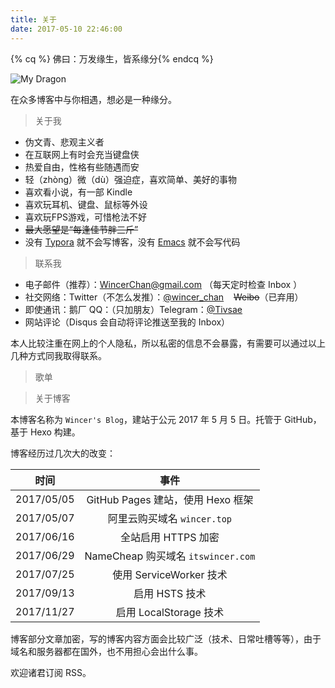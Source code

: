 ```yaml
---
title: 关于
date: 2017-05-10 22:46:00
---
```


{% cq %} 佛曰：万发缘生，皆系缘分{% endcq %}

<img class="lazyload" data-original="https://ws1.sinaimg.cn/large/ba22af52gy1flavmdeyt8j215o0o5e7c.jpg" alt="My Dragon" />

在众多博客中与你相遇，想必是一种缘分。

> 关于我

- 伪文青、悲观主义者
- 在互联网上有时会充当键盘侠
- 热爱自由，性格有些随遇而安
- 轻（zhòng）微（dù）强迫症，喜欢简单、美好的事物
- 喜欢看小说，有一部 Kindle
- 喜欢玩耳机、键盘、鼠标等外设
- 喜欢玩FPS游戏，可惜枪法不好
- ~~最大愿望是“每逢佳节胖三斤”~~
- 没有 [Typora](https://typora.io/) 就不会写博客，没有 [Emacs](https://www.gnu.org/software/emacs/) 就不会写代码

> 联系我

- 电子邮件（推荐）：[WincerChan@gmail.com](mailto:WincerChan@gmail.com) （每天定时检查 Inbox ）
- 社交网络：Twitter（不怎么发推）：[@wincer_chan](https://twitter.com/wincer_chan)   &nbsp;&nbsp; ~~Weibo~~（已弃用）
- 即使通讯：鹅厂 QQ：（只加朋友）Telegram：[@Tivsae](https://t.me/Tivsae)
- 网站评论（Disqus 会自动将评论推送至我的 Inbox）

本人比较注重在网上的个人隐私，所以私密的信息不会暴露，有需要可以通过以上几种方式同我取得联系。

> 歌单

<div id="aplayer1" class="aplayer"></div>
<script src="https://cdnjs.cloudflare.com/ajax/libs/aplayer/1.6.0/APlayer.min.js"></script>
<script type="text/javascript">new APlayer({element:document.getElementById("aplayer1"),narrow:false,autoplay:false,showlrc:3,mutex:true,theme:"#ad7a86",mode:"random",listmaxheight: '263px',music:[{title:"if (piano arrange)",author:"折倉俊則",url:"https://dl.stream.qqmusic.qq.com/37261139.mp3?vkey=16A96657D92C96DE986814D16FFA683524EE2731BC3004107EB030EB02AD0C4325E97816D651F96B1F5ED554B303F9B65218425B0FEBC433&guid=4082350140&fromtag=30",pic:"https://p1.music.126.net/vysbI6D4DhLa5LE8tNX34A==/6630055115875539.jpg?param=130y130",lrc:"lrc/pure.lrc"},{title:"Preparation",author:"Hans Zimmer Richard Harvey",url:"https://dl.stream.qqmusic.qq.com/134820900.mp3?vkey=FFB1CEC76D3464A199C4BD3A50134725369204916AC32D280D7002A111ABB494E86C1D485FAB213CCE68D232175A426228594352575FA9FA&guid=4082350140&fromtag=30",pic:"https://p1.music.126.net/6IKS1CYVRd8vK84TVIzolA==/7891194953715753.jpg?param=130y130",lrc: 'lrc/pure.lrc'},{title:"lyric",author:"茶太",url:"https://dl.stream.qqmusic.qq.com/137187170.mp3?vkey=E521878E9EF3E86DAD463C1A9403575794080AA55DD1EF9C7F2DFCD27EA8B5A433E357C5D5174B0A4E382600993ED93F7522EDFE8D36A61F&guid=4082350140&fromtag=30",pic:"https://p1.music.126.net/gHw1Uaj8hP4hKgjOLjd0WQ==/800444465021215.jpg?param=130y130",lrc:"lrc/lyric.lrc"},{title:"Look What You Made Me Do",author:"Taylor Swift",url:"https://dl.stream.qqmusic.qq.com/233691607.mp3?vkey=CFDB94DE44D006515954E2862D418EE1889920A0B9ADC627DA8ECDB74FDB107550AD25F14F3644E10287F849DB1AAB6A02C9A957C329B4F0&guid=4082350140&fromtag=30",pic:"https://p1.music.126.net/fdh0myRe6FD87QNJtvGe_A==/109951163054654501.jpg?param=130y130",lrc:"lrc/look-what-you-make-me-do.lrc"},{title:"Photograph",author:"Ed Sheeran",url:"https://dl.stream.qqmusic.qq.com/39068436.mp3?vkey=783385F70A98759BE1DF6499B0D222D2DD61D113B99142C96E53816768E630C8D9F2FBF89123F42858EFF4BE75B6286D8A2C2B198FB511A3&guid=4082350140&fromtag=30",pic:"https://p1.music.126.net/coUnPtrHg0zUozRCwYOxog==/6051711999665662.jpg?param=130y130",lrc:"lrc/photograph.lrc"},{title:"I Do Adore",author:"Mindy Gledhill",url:"https://dl.stream.qqmusic.qq.com/30714577.mp3?vkey=F7069980B05761F61F35CA3F61EBDE97CCB0214B026D2DBA343F46520EDAC3FB17794A6A8118F9DFF3EF5CA38553ABAB0C44F708F7C1EB82&guid=4082350140&fromtag=30",pic:"https://p1.music.126.net/NIuATH8GvnSz7Gc-JZlTnA==/18357446138149238.jpg?param=130y130",lrc:"lrc/i-do-adore.lrc"},{title:"Dream It Possible",author:"Delacey",url:"https://dl.stream.qqmusic.qq.com/134111402.mp3?vkey=0009A90C1C36735DD827069593762790F8E7319C60EA41960E17733157C300DFEE858AF0A1C7F2383ECBB2225E516FD748013F85AD05914A&guid=4082350140&fromtag=30",pic:"https://p1.music.126.net/AqaX6wFRiu5_W2z4RD4V1g==/2885118514463430.jpg?param=130y130",lrc:"lrc/dream-it-possible.lrc"},{title:"Take my heart",author:"SoKo",url:"https://dl.stream.qqmusic.qq.com/35003429.mp3?vkey=C8679AD90FEF1EB44362EF49AE36B2442E0932D3CB5A6792F1859DD402E8C2A4885F8889D948557900DB99D863FBA4C424BCDE9DF6FCF27B&guid=4082350140&fromtag=30",pic:"https://p1.music.126.net/0ZZclgehpqmjfdSyFb4gcg==/1700944488175705.jpg?param=130y130",lrc:"lrc/take-my-heart.lrc"},{title:"Bizarre Love Triangle",author:"Frente!",url:"https://dl.stream.qqmusic.qq.com/32625280.mp3?vkey=D5C15D9BE69FB3E5E3BDB9C2B85CA39661EA833701A30AD795ACF634E8F1E4A952321AB0844A22EE19E879543EC3316BCBDC6A6CF981E2F9&guid=4082350140&fromtag=30",pic:"https://p1.music.126.net/BRBLu2YNmV3O4A6uOW99ZA==/1822990278857803.jpg?param=130y130",lrc:"lrc/bizarre.lrc"},{title:"Free Loop",author:"Daniel Powter",url:"https://dl.stream.qqmusic.qq.com/30493220.mp3?vkey=90CF772105758E976547D6B3F4A7F43B1848B482220A430D1745C96B9DF0DD033915C10661A1BBA520C40F1C84E1C4DA836742C41011FCD5&guid=4082350140&fromtag=30",pic:"https://pic.xiami.net/images/album/img44/23844/1703441376477561.jpg?x-oss-process=image/resize,limit_0,m_pad,w_185,h_185",lrc:"lrc/free-loop.lrc"},{title:"Wonderful U - Demo Version",author:"AGA",url:"https://dl.stream.qqmusic.qq.com/136318183.mp3?vkey=40035233CC6B3DF53476044F9D30AB1AFEECE5EA13A3524D77C861C90D290628C4076B82E2A8656A239C734886E0E5AF1CE1A458294FB8B9&guid=4082350140&fromtag=30",pic:"https://p1.music.126.net/Blb_Gi0AJTWIEBLr189F4A==/18791753232142320.jpg?param=130y130",lrc:"lrc/wonderful-u.lrc"},{title:"“千と千寻の神隠し”~いつも何度でも",author:"木村弓",url:"https://dl.stream.qqmusic.qq.com/135755145.mp3?vkey=4694596151D77A093F47222C65A760921D62DFD4AD75FD0EA969EF3B461D99AFBAE91F5A80B828BF37E90DD9FEC158D54F35BBF18A85266C&guid=4082350140&fromtag=30",pic:"https://p1.music.126.net/ahHhYhz5N4r9c-EpLkwXYA==/933485371981854.jpg?param=130y130",lrc:"lrc/pure.lrc"},{title:"云流れ",author:"みかん箱 Foxtail-Grass Studio",url:"https://dl.stream.qqmusic.qq.com/137870908.mp3?vkey=E8DF3C62597F80F0F038BCA56008C0BBB2A18021999149AF1C1EE8FE630FF7882DF8786CE926EB5866B0A755D6D1AE0625C2C0707A7DB71C&guid=4082350140&fromtag=30",pic:"https://p1.music.126.net/JFnBz-eyIBltKt15wjjFUA==/4455221115751031.jpg?param=130y130",lrc:"lrc/pure.lrc"},{title:"それがあなたの幸せとしても",author:"rairu",url:"https://dl.stream.qqmusic.qq.com/135581882.mp3?vkey=04AFA936D127119B01D165CBA827A3C46678425492F62FAFF8DF12372568116B7A59EDEADFF53A267366F38F6786990A89A9FBA4988089F2&guid=4082350140&fromtag=30",pic:"https://p1.music.126.net/BBcMAmdZ0Hb_tHKAp7uztQ==/3395291911730256.jpg?param=130y130",lrc:"lrc/rairu.lrc"},{title:"9 Crimes",author:"Damien Rice",url:"https://dl.stream.qqmusic.qq.com/37032888.mp3?vkey=5F8F5AD207C08DF2F4A4B1D9F157C49C7C138AA9EA2C1749FAD9A323CC5D7812312EEEC45DBB48E9EC64AA3FB48AFB9C4A6C1748B329BDCB&guid=4082350140&fromtag=30",pic:"https://p1.music.126.net/Q8HIzL2Dcio1B7NBv--B6A==/727876697596025.jpg?param=130y130",lrc:"lrc/pure.lrc"},{title:"secret base~君がくれたもの~",author:"茅野愛衣",url:"https://dl.stream.qqmusic.qq.com/34955493.mp3?vkey=8CD6BA938109B1C0B4AC4647F4C2812D16D398271C4A0C4D6F1022CF37C43636FE817EE62D51B69BAC8063EA0962A019B8CFB009775D13AB&guid=4082350140&fromtag=30",pic:"https://p1.music.126.net/daZcHVIJicL3wXJWMIjAng==/7926379325753633.jpg?param=130y130",lrc:"lrc/secretbase.lrc"},{title:"アイロニ",author:"まじ娘",url:"https://dl.stream.qqmusic.qq.com/132340557.mp3?vkey=6E7E9BC5B21AF89B58A9F1D35F76281C005FEE2B790A5273C375C51795A9A276080F1F4B5BE452B6CA2933EA1E28670B6CFACFF1C8A6E655&guid=4082350140&fromtag=30",pic:"https://p1.music.126.net/z3DbNjr5UsIR92zl-6L2VQ==/109951163041844005.jpg?param=130y130",lrc:"lrc/31421442.lrc"},{title:"After All ～綴る想い～",author:"上原れな",url:"https://dl.stream.qqmusic.qq.com/31161012.mp3?vkey=441A4A396B6051C5D49556CA11E4B7C89F1C2745B737323788FB6067DECB7E00EAEDE7FFED313386F7516C3F640EB2BE601F7128F91B3A51&guid=4082350140&fromtag=30",pic:"https://p1.music.126.net/DWMcO2TlrLNshWvwZExaAA==/3157797395052523.jpg?param=130y130",lrc:"lrc/after-all.lrc"},{title:"慕容雪",author:"薛凯琪",url:"https://dl.stream.qqmusic.qq.com/30637042.mp3?vkey=9AA7AE8A96421846F2F3B8C09A28E5444BE68E1F3AEB21F3CB433BAA58C6F4F90B12FB4E4D14C664A9EA46702DF9D4AB4E6F41CFA5D9DABA&guid=4082350140&fromtag=30",pic:"https://p1.music.126.net/jUXAQxScnj9R9pmUgdoFmQ==/116548232562214.jpg?param=130y130",lrc:"lrc/murong.lrc"},{title:"少女的祈祷",author:"张敬轩",url:"https://dl.stream.qqmusic.qq.com/34756540.mp3?vkey=74DEC31C1CA87D4BF22D2F9A58B0E9E74E5AAFCB986C7B4AF14A06E590F676F7ADAE7DC3A33162196B05D620C18188029B452DA86B195479&guid=4082350140&fromtag=30",pic:"https://pic.xiami.net/images/album/img75/1175/9610027721474444262.jpg?x-oss-process=image/resize,limit_0,m_pad,w_185,h_185",lrc:"lrc/girl-pray.lrc"},{title:"不露声色",author:"Jam",url:"https://dl.stream.qqmusic.qq.com/231821172.mp3?vkey=0DB79438D6EC81297266176ABF7A0E78697D6F7D47F34ABAD82541A4208F652C456A2090487F2864634B6EF947B75ECB69E0D26A75BB6648&guid=4082350140&fromtag=30",pic:"https://p1.music.126.net/o9H3nhgOCK7zYQ4DGZkd5A==/19066631137330769.jpg?param=130y130",lrc:"lrc/dont-show.lrc"},{title:"不说",author:"李荣浩",url:"https://dl.stream.qqmusic.qq.com/138382807.mp3?vkey=3C55B498AB162385B81F213FE395FFA38520C7408B536CE03EB99F4268E0850E5AB4FD3437211F5C7D8D6B4C85BA56AE37FD17C68D679F4F&guid=4082350140&fromtag=30",pic:"https://p1.music.126.net/3w4p4qbOajYIWhQWJo2-HA==/18635622579339784.jpg?param=130y130",lrc:"lrc/dont-speak.lrc"},{title:"小半",author:"陈粒",url:"https://dl.stream.qqmusic.qq.com/137762070.mp3?vkey=793E7AF0108CF243741BF8FB4D4AB4796FA0156B53337D2D5BC1BA1A0DF3D9191EC857A3FC348844D03FA19228F7950E94ABF7CF211951A4&guid=4082350140&fromtag=30",pic:"https://p1.music.126.net/HQxTggMCB7AHUXN-ZFEtmA==/1371091013186741.jpg?param=130y130",lrc:"lrc/less-half.lrc"},{title:"合久必婚",author:"李克勤 / 陈苑淇",url:"https://dl.stream.qqmusic.qq.com/30153258.mp3?vkey=AFA152CFB596B30A62FDAD5313A10C14BD30906B6F045E23FEB63049B586971D3646356CC3058D6ADEDFFF97E6021C3591479E8C05EA0D99&guid=4082350140&fromtag=30",pic:"https://p1.music.126.net/DNqV_JgxTEPiDe4-7WZL2Q==/40681930233149.jpg?param=130y130",lrc:"lrc/must-marry.lrc"},{title:"败将",author:"陈势安",url:"https://dl.stream.qqmusic.qq.com/138813345.mp3?vkey=D051147E9FF26517ADF943D6D1BA76FFE34F6A50DD9EA3802B58BC7B3976F49E881AE9D880DEE0CEA85B9D742C9AC2A074A91CBA4BB0FAFC&guid=4082350140&fromtag=30",pic:"https://p1.music.126.net/Q9pYIJDr2fBKuahnau9Z0Q==/3446968965801512.jpg?param=130y130",lrc:"lrc/defeated.lrc"},{title:"罗生门",author:"麦浚龙 / 谢安琪",url:"https://dl.stream.qqmusic.qq.com/134246809.mp3?vkey=2414C1EAA14D1698CF187D94E66B68D76ED31515A86A137FA17A7B430BEBA4C9938A7685420089493FD91964C35CCD23AAF4F2FD690D321A&guid=4082350140&fromtag=30",pic:"https://pic.xiami.net/images/album/img35/735/18102280031443423461.jpg?x-oss-process=image/resize,limit_0,m_pad,w_185,h_185",lrc:"lrc/lsm.lrc"},{title:"遥不可及的你",author:"花粥",url:"https://dl.stream.qqmusic.qq.com/230287018.mp3?vkey=745F447E184AC6C9C8FAD2612309697241768E8FD7CDB0602CC6C7A1FB0FBAFE5D0FBB81405A7F90C4A81276C28A4DAF454F6913EBE3E42C&guid=4082350140&fromtag=30",pic:"https://p1.music.126.net/_d88fVvtP17B-hV7z1lWzg==/109951162835476747.jpg?param=130y130",lrc:"lrc/farway-you.lrc"}]});</script>


> 关于博客

本博客名称为 `Wincer's Blog`，建站于公元 2017 年 5 月 5 日。托管于 GitHub，基于 Hexo 构建。

博客经历过几次大的改变：

|     时间     |               事件               |
| :--------: | :----------------------------: |
| 2017/05/05 |   GitHub Pages 建站，使用 Hexo 框架   |
| 2017/05/07 |      阿里云购买域名 `wincer.top`      |
| 2017/06/16 |         全站启用 HTTPS 加密          |
| 2017/06/29 | NameCheap 购买域名 `itswincer.com` |
| 2017/07/25 |      使用 ServiceWorker 技术       |
| 2017/09/13 |           启用 HSTS 技术           |
| 2017/11/27 |       启用 LocalStorage 技术       |

博客部分文章加密，写的博客内容方面会比较广泛（技术、日常吐槽等等），由于域名和服务器都在国外，也不用担心会出什么事。

欢迎诸君订阅 RSS。